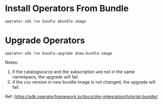 # Install Operators From Bundle

```
operator-sdk run bundle $bundle-image
```

# Upgrade Operators
```
operator-sdk run bundle-upgrade $new-bundle-image
```

Notes:
1. if the catalogsource and the subscription are not in the same namespace, the upgrade will fail.
2. if the csv version in new bundle image is not changed, the upgrade will fail.


Ref: https://sdk.operatorframework.io/docs/olm-integration/tutorial-bundle/
